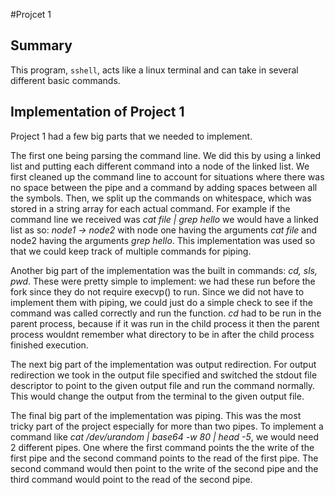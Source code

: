 ﻿#Projcet 1

## Summary
This program, `sshell`, acts like a linux terminal and can take in several different basic commands. 


## Implementation of Project 1

Project 1 had a few big parts that we needed to implement. 

The first one being parsing the command line. We did this by using a linked list and putting each different command into a node of the linked list. We first cleaned up the command line to account for situations where there was no space between the pipe and a command by adding spaces between all the symbols. Then, we split up the commands on whitespace, which was stored in a string array for each actual command.  For example if the command line we received was *cat file | grep hello* we would have a linked list as so: *node1 -> node2* with node one having the arguments *cat file* and node2 having the arguments *grep hello*. This implementation was used so that we could keep track of multiple commands for piping. 

Another big part of the implementation was the built in commands: *cd, sls, pwd*. These were pretty simple to implement: we had these run before the fork since they do not require execvp() to run. Since we did not have to implement them with piping, we could just do a simple check to see if the command was called correctly and run the function. *cd* had to be run in the parent process, because if it was run in the child process it then the parent process wouldnt remember what directory to be in after the child process finished execution.

The next big part of the implementation was output redirection. For output redirection we took in the output file specified and switched the stdout file descriptor to point to the given output file and run the command normally. This would change the output from the terminal to the given output file. 

The final big part of the implementation was piping. This was the most tricky part of the project especially for more than two pipes. To implement a command like *cat /dev/urandom | base64 -w 80 | head -5*, we would need 2 different pipes. One where the first command points the the write of the first pipe and the second command points to the read of the first pipe. The second command would then point to the write of the second pipe and the third command would point to the read of the second pipe. 
